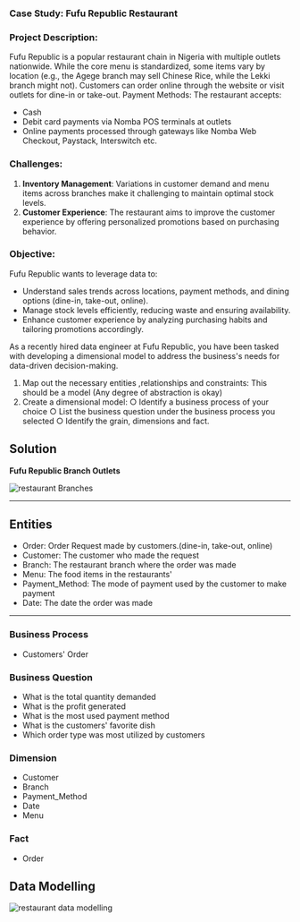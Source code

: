 ### Case Study: Fufu Republic Restaurant

### Project Description:
Fufu Republic is a popular restaurant chain in Nigeria with multiple outlets nationwide. While the
core menu is standardized, some items vary by location (e.g., the Agege branch may sell
Chinese Rice, while the Lekki branch might not). Customers can order online through the
website or visit outlets for dine-in or take-out.
Payment Methods:
The restaurant accepts:
- Cash
- Debit card payments via Nomba POS terminals at outlets
- Online payments processed through gateways like Nomba Web Checkout, Paystack,
Interswitch etc.

### Challenges:
1. **Inventory Management**:
Variations in customer demand and menu items across branches make it challenging to
maintain optimal stock levels.
2. **Customer Experience**:
The restaurant aims to improve the customer experience by offering personalized
promotions based on purchasing behavior.

### Objective:
Fufu Republic wants to leverage data to:
- Understand sales trends across locations, payment methods, and dining options
(dine-in, take-out, online).
- Manage stock levels efficiently, reducing waste and ensuring availability.
- Enhance customer experience by analyzing purchasing habits and tailoring promotions
accordingly.

As a recently hired data engineer at Fufu Republic, you have been tasked with developing a dimensional model to address the business's needs for data-driven decision-making.
1. Map out the necessary entities ,relationships and constraints: This should be a
model (Any degree of abstraction is okay)
2. Create a dimensional model:
○ Identify a business process of your choice
○ List the business question under the business process you selected
○ Identify the grain, dimensions and fact.


## Solution

**Fufu Republic Branch Outlets**

![restaurant Branches](./Fufu_Republic_Restaurant.png)


-----------------------

## Entities
- Order: Order Request made by customers.(dine-in, take-out, online)
- Customer: The customer who made the request
- Branch: The restaurant branch where the order was made
- Menu: The food items in the restaurants'
- Payment_Method: The mode of payment used by the customer to make payment
- Date: The date the order was made

------------------------------------

### Business Process
- Customers' Order

### Business Question
- What is the total quantity demanded
- What is the profit generated
- What is the most used payment method
- What is the customers' favorite dish
- Which order type was most utilized by customers

### Dimension
- Customer
- Branch
- Payment_Method
- Date
- Menu

### Fact
- Order

## Data Modelling
![restaurant data modelling](./fufu_data_modelling.png)

